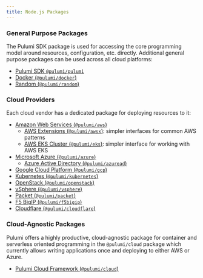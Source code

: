 ```yaml
---
title: Node.js Packages
---
```


### General Purpose Packages

The Pulumi SDK package is used for accessing the core programming model around resources, configuration, etc. 
directly. Additional general purpose packages can be used across all cloud platforms:

* [Pulumi SDK `@pulumi/pulumi`](@pulumi/pulumi)
* [Docker (`@pulumi/docker`)](@pulumi/docker)
* [Random (`@pulumi/random`)](@pulumi/random)

### Cloud Providers

Each cloud vendor has a dedicated package for deploying resources to it:

* [Amazon Web Services (`@pulumi/aws`)](@pulumi/aws)
    * [AWS Extensions (`@pulumi/awsx`)](@pulumi/awsx): simpler interfaces for common AWS patterns
    * [AWS EKS Cluster (`@pulumi/eks`)](@pulumi/eks): simpler interface for working with AWS EKS
* [Microsoft Azure (`@pulumi/azure`)](@pulumi/azure)
    * [Azure Active Directory (`@pulumi/azuread`)](@pulumi/azuread)
* [Google Cloud Platform (`@pulumi/gcp`)](@pulumi/gcp)
* [Kubernetes (`@pulumi/kubernetes`)](@pulumi/kubernetes)
* [OpenStack (`@pulumi/openstack`)](@pulumi/openstack)
* [vSphere (`@pulumi/vsphere`)](@pulumi/vsphere)
* [Packet (`@pulumi/packet`)](@pulumi/packet)
* [F5 BigIP (`@pulumi/f5bigip`)](@pulumi/f5bigip)
* [Cloudflare (`@pulumi/cloudflare`)](@pulumi/cloudflare)

### Cloud-Agnostic Packages

Pulumi offers a highly productive, cloud-agnostic package for container and serverless oriented programming in the
`@pulumi/cloud` package which currently allows writing applications once and deploying to either AWS or Azure.

* [Pulumi Cloud Framework (`@pulumi/cloud`)](@pulumi/cloud)
